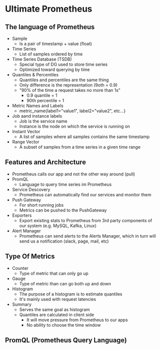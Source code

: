 # Ultimate Prometheus

## The language of Prometheus

- Sample
    - Is a pair of timestamp + value (float)
- Time Series
    - List of samples ordered by time
- Time Series Database (TSDB)
    - Special type of DG used to store time series
    - Optimized toward querying by time
- Quantiles & Percentiles
    - Quantiles and percentiles are the same thing
    - Only difference is the representation (9oth = 0.9)
    - "90% of the time a request takes no more than 1s"
        - 0.9 quantile = 1
        - 90th percentile = 1
- Metric Names and Labels
    - metric_name{label1="value1", label2="value2", etc...}
- Job aand instance labels
    - Job is the service name
    - Instance is the node on which the service is running on
- Instant Vector
    - A list of samples where all samples contains the same timestamp
- Range Vector
    - A subset of samples from a time series in a given time range

## Features and Architecture
- Prometheus calls our app and not the other way around (pull)
- PromQL
    - Language to query time series im Prometheus
- Service Descovery
    - Prometheus can automatically find our services and monitor them
- Push Gateway
    - For short running jobs
    - Metrics can be pushed to the PushGateway
- Exporters
    - Export existing stats to Prometheus from 3rd party components of our system (e.g. MySQL, Kafka, Linux)
- Alert Manager
    - Prometheus can send alerts to the Alerts Manager, which in turn will send us a notification (slack, page, mail, etc)

## Type Of Metrics

- Counter
    - Type of metric that can only go up
- Gauge
    - Type of metric than can go both up and down
- Histogram
    - The purpose of a histogram is to estimate quantiles
    - It's mainly used with request latencies
- Summary
    - Serves the same goal as histogram
    - Quantiles are calculated in client side
        - It will move pressure from Prometheus to our apps
        - No ability to choose the time window

## PromQL (Prometheus Query Language)
